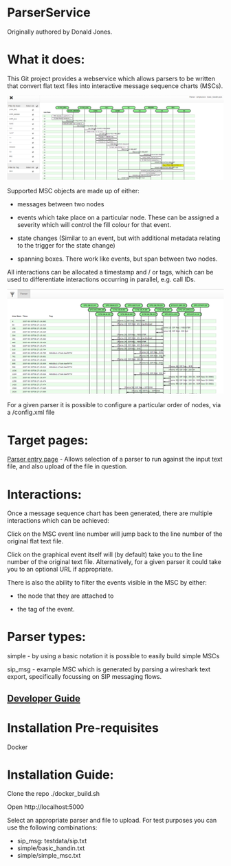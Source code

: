 # ParserService

Originally authored by Donald Jones.

# What it does:

This Git project provides a webservice which allows parsers to be written that convert flat text files into interactive message sequence charts (MSCs).

![simple MSC](doc/simple_msc.png)

Supported MSC objects are made up of either:

- messages between two nodes

- events which take place on a particular node. These can be assigned a severity which will control the fill colour for that event.

- state changes (Similar to an event, but with additional metadata relating to the trigger for the state change)

- spanning boxes. There work like events, but span between two nodes.

All interactions can be allocated a timestamp and / or tags, which can be used to differentiate interactions occurring in parallel, e.g. call IDs.

![simple MSC](doc/sip_msg.png)

For a given parser it is possible to configure a particular order of nodes, via a <parser>/config.xml file

# Target pages:

[Parser entry page](http://localhost:5000/) - Allows selection of a parser to run against the input text file, and also upload of the file in question.

# Interactions:

Once a message sequence chart has been generated, there are multiple interactions which can be achieved:

Click on the MSC event line number will jump back to the line number of the original flat text file.

Click on the graphical event itself will (by default) take you to the line number of the original text file. Alternatively, for a given parser it could take you to an optional URL if appropriate.

There is also the ability to filter the events visible in the MSC by either:

- the node that they are attached to

- the tag of the event.

# Parser types:

simple - by using a basic notation it is possible to easily build simple MSCs

sip_msg - example MSC which is generated by parsing a wireshark text export, specifically focussing on SIP messaging flows.

## [Developer Guide](doc/Documentation.md)

# Installation Pre-requisites
Docker

# Installation Guide:
Clone the repo
    ./docker_build.sh

Open http://localhost:5000

Select an appropriate parser and file to upload.
For test purposes you can use the following combinations:
- sip_msg: testdata/sip.txt
- simple/basic_handin.txt
- simple/simple_msc.txt

